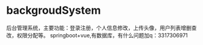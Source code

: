 # backgroudSystem
后台管理系统，主要功能：登录注册，个人信息修改，上传头像，用户列表增删查改，权限分配等。
springboot+vue,有数据库，有什么问题加q：3317306971
